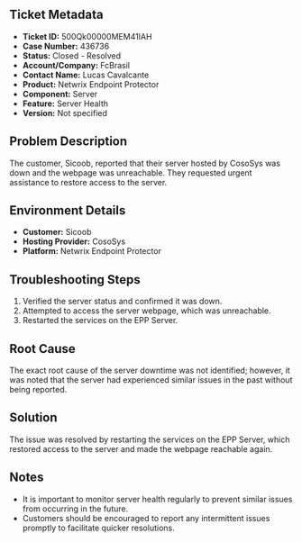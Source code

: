## Ticket Metadata
- **Ticket ID:** 500Qk00000MEM41IAH
- **Case Number:** 436736
- **Status:** Closed - Resolved
- **Account/Company:** FcBrasil
- **Contact Name:** Lucas Cavalcante
- **Product:** Netwrix Endpoint Protector
- **Component:** Server
- **Feature:** Server Health
- **Version:** Not specified

## Problem Description
The customer, Sicoob, reported that their server hosted by CosoSys was down and the webpage was unreachable. They requested urgent assistance to restore access to the server.

## Environment Details
- **Customer:** Sicoob
- **Hosting Provider:** CosoSys
- **Platform:** Netwrix Endpoint Protector

## Troubleshooting Steps
1. Verified the server status and confirmed it was down.
2. Attempted to access the server webpage, which was unreachable.
3. Restarted the services on the EPP Server.

## Root Cause
The exact root cause of the server downtime was not identified; however, it was noted that the server had experienced similar issues in the past without being reported.

## Solution
The issue was resolved by restarting the services on the EPP Server, which restored access to the server and made the webpage reachable again.

## Notes
- It is important to monitor server health regularly to prevent similar issues from occurring in the future.
- Customers should be encouraged to report any intermittent issues promptly to facilitate quicker resolutions.